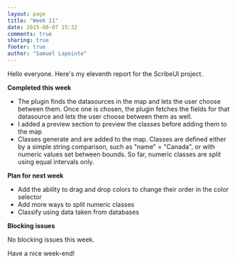 ```yaml
---
layout: page
title: "Week 11"
date: 2015-08-07 15:32
comments: true
sharing: true
footer: true
author: "Samuel Lapointe"
---
```


Hello everyone. Here's my eleventh report for the ScribeUI project.

**Completed this week**

* The plugin finds the datasources in the map and lets the user choose between them. Once one is chosen, the plugin fetches the fields for that datasource and lets the user choose between them as well.
* I added a preview section to preview the classes before adding them to the map
* Classes generate and are added to the map. Classes are defined either by a simple string comparison, such as "name" = "Canada", or with numeric values set between bounds. So far, numeric classes are split using equal intervals only.

**Plan for next week**

* Add the ability to drag and drop colors to change their order in the color selector
* Add more ways to split numeric classes
* Classify using data taken from databases

**Blocking issues**

No blocking issues this week.

Have a nice week-end!
